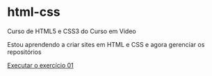 # html-css
 Curso de HTML5 e CSS3 do Curso em Video

Estou aprendendo a criar sites em HTML e CSS e agora gerenciar os repositórios

<a href="https://cauekepler.github.io/html-css/exercicios/ex001/index.html">Executar o exercício 01</a>
